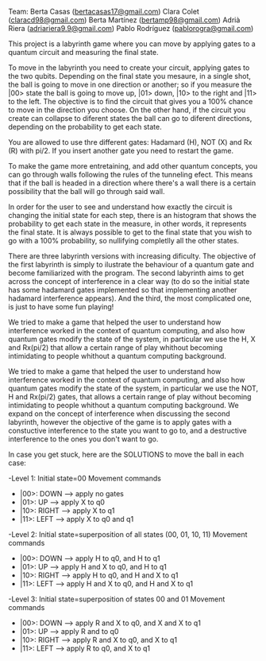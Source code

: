 Team:
Berta Casas (bertacasas17@gmail.com) 
Clara Colet (claracd98@gmail.com)
Berta Martínez (bertamp98@gmail.com)
Adrià Riera (adriariera9.9@gmail.com)
Pablo Rodríguez (pablorogra@gmail.com)


This project is a labyrinth game where you can move by applying gates to a quantum circuit and measuring the final state.

To move in the labyrinth you need to create your circuit, applying gates to the two qubits. Depending on the final state you mesaure, in a single shot, the ball is going to move in one direction or another; so if you measure the |00> state the ball is going to move up, |01> down, |10> to the right and |11> to the left. The objective is to find the circuit that gives you a 100% chance to move in the direction you choose. On the other hand, if the circuit you create can collapse to diferent states the ball can go to diferent directions, depending on the probability to get each state. 


You are allowed to use thre different gates: Hadamard (H), NOT (X) and Rx (R) with pi/2. If you insert another gate you need to restart the game.


To make the game more entretaining, and add other quantum concepts, you can go through walls following the rules of the tunneling efect. This means that if the ball is headed in a direction where there's a wall there is a certain possibility that the ball will go through said wall. 


In order for the user to see and understand how exactly the circuit is changing the initial state for each step, there is an histogram that shows the probability to get each state in the measure, in other words, it represents the final state. It is always possible to get to the final state that you wish to go with a 100% probability, so nullifying completlly all the other states. 


There are three labyrinth versions with increasing dificulty. The objective of the first labyrinth is simply to ilustrate the behaviour of a quantum gate and become familiarized with the program. The second labyrinth aims to get across the concept of interference in a clear way (to do so the initial state has some hadamard gates implemented so that implementing another hadamard interference appears). And the third, the most complicated one, is just to have some fun playing!


We tried to make a game that helped the user to understand how interference worked in the context of quantum computing, and also how quantum gates modify the state of the system, in particular we use the H, X and Rx(pi/2) that allow a certain range of play whithout becoming intimidating to people whithout a quantum computing background.


We tried to make a game that helped the user to understand how interference worked in the context of quantum computing, and also how quantum gates modify the state of the system, in particular we use the NOT, H and Rx(pi/2) gates, that allows a certain range of play without becoming intimidating to people whithout a quantum computing background. We expand on the concept of interference when discussing the second labyrinth, however the objective of the game is to apply gates with a constuctive interference to the state you want to go to, and a destructive interference to the ones you don't want to go. 


In case you get stuck, here are the SOLUTIONS to move the ball in each case:

-Level 1: Initial state=00
  Movement commands
  - |00>: DOWN --> apply no gates
  - |01>: UP --> apply X to q0
  - |10>: RIGHT --> apply X to q1
  - |11>: LEFT --> apply X to q0 and q1
  
-Level 2: Initial state=superposition of all states (00, 01, 10, 11)
  Movement commands
  - |00>: DOWN --> apply H to q0, and H to q1
  - |01>: UP --> apply H and X to q0, and H to q1 
  - |10>: RIGHT --> apply H to q0, and H and X to q1
  - |11>: LEFT --> apply H and X to q0, and H and X to q1
  
-Level 3: Initial state=superposition of states 00 and 01
  Movement commands
  - |00>: DOWN --> apply R and X to q0, and X and X to q1
  - |01>: UP --> apply R and to q0
  - |10>: RIGHT --> apply R and X to q0, and X to q1
  - |11>: LEFT --> apply R to q0, and X to q1
  


